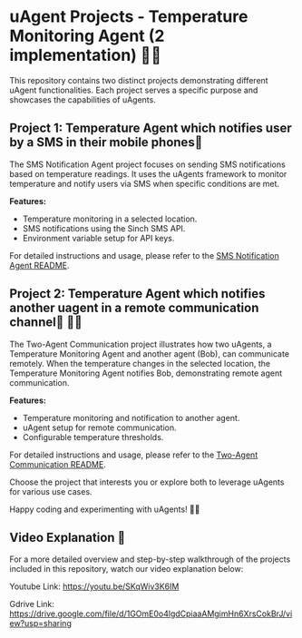 # uAgent Projects - Temperature Monitoring Agent (2 implementation) 🚀🤖

This repository contains two distinct projects demonstrating different uAgent functionalities. Each project serves a specific purpose and showcases the capabilities of uAgents.

## Project 1: Temperature Agent which notifies user by a SMS in their mobile phones📲

The SMS Notification Agent project focuses on sending SMS notifications based on temperature readings. It uses the uAgents framework to monitor temperature and notify users via SMS when specific conditions are met.

**Features:**
- Temperature monitoring in a selected location.
- SMS notifications using the Sinch SMS API.
- Environment variable setup for API keys.

For detailed instructions and usage, please refer to the [SMS Notification Agent README](https://github.com/mrbhatt2348/Fetch.ai-Hackathon-Project/tree/main/SMS-Notification-with-uagent).

## Project 2: Temperature Agent which notifies another uagent in a remote communication channel📲 🤖🤝

The Two-Agent Communication project illustrates how two uAgents, a Temperature Monitoring Agent and another agent (Bob), can communicate remotely. When the temperature changes in the selected location, the Temperature Monitoring Agent notifies Bob, demonstrating remote agent communication.

**Features:**
- Temperature monitoring and notification to another agent.
- uAgent setup for remote communication.
- Configurable temperature thresholds.

For detailed instructions and usage, please refer to the [Two-Agent Communication README](https://github.com/mrbhatt2348/Fetch.ai-Hackathon-Project/tree/main/Communication_between_2_uagents).

Choose the project that interests you or explore both to leverage uAgents for various use cases.

Happy coding and experimenting with uAgents! 🚀🤖

## Video Explanation 🎥

For a more detailed overview and step-by-step walkthrough of the projects included in this repository, watch our video explanation below:

Youtube Link: https://youtu.be/SKqWiv3K6IM

Gdrive Link: https://drive.google.com/file/d/1GOmE0o4lgdCpiaaAMgimHn6XrsCokBrJ/view?usp=sharing

